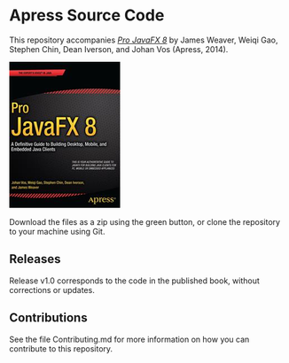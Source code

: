 # Apress Source Code

This repository accompanies [*Pro JavaFX 8*](http://www.apress.com/9781430265740) by James Weaver, Weiqi Gao, Stephen Chin, Dean Iverson, and Johan  Vos (Apress, 2014).

![Cover image](9781430265740.jpg)

Download the files as a zip using the green button, or clone the repository to your machine using Git.

## Releases

Release v1.0 corresponds to the code in the published book, without corrections or updates.

## Contributions

See the file Contributing.md for more information on how you can contribute to this repository.
